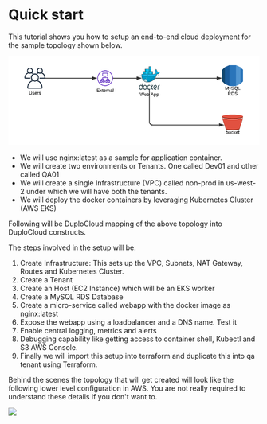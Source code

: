 # Quick start

This tutorial shows you how to setup an end-to-end cloud deployment for the sample topology shown below.

![Sample High Level Topology](<../../.gitbook/assets/image (1).png>)

* We will use nginx:latest as a sample for application container.
* We will create two environments or Tenants. One called Dev01 and other called QA01
* We will create a single Infrastructure (VPC) called non-prod in us-west-2 under which we will have both the tenants.
* We will deploy the docker containers by leveraging Kubernetes Cluster (AWS EKS)

Following will be DuploCloud mapping of the above topology into DuploCloud constructs.

The steps involved in the setup will be:

1. Create Infrastructure: This sets up the VPC, Subnets, NAT Gateway, Routes and Kubernetes Cluster.
2. Create a Tenant
3. Create an Host (EC2 Instance) which will be an EKS worker
4. Create a MySQL RDS Database
5. Create a micro-service called webapp with the docker image as nginx:latest
6. Expose the webapp using a loadbalancer and a DNS name. Test it
7. Enable central logging, metrics and alerts
8. Debugging capability like getting access to container shell, Kubectl and S3 AWS Console.
9. Finally we will import this setup into terraform and duplicate this into qa tenant using Terraform.

Behind the scenes the topology that will get created will look like the following lower level configuration in AWS. You are not really required to understand these details if you don't want to.

![](https://documents.lucid.app/documents/72886671-e5d7-48a9-90ab-c17df2554f63/pages/0\_0?a=1274\&x=59\&y=128\&w=1782\&h=1144\&store=1\&accept=image%2F\*\&auth=LCA%20fe1f1dee488c25d97f5dd501fc62605eda6d8d8d-ts%3D1647140256)
